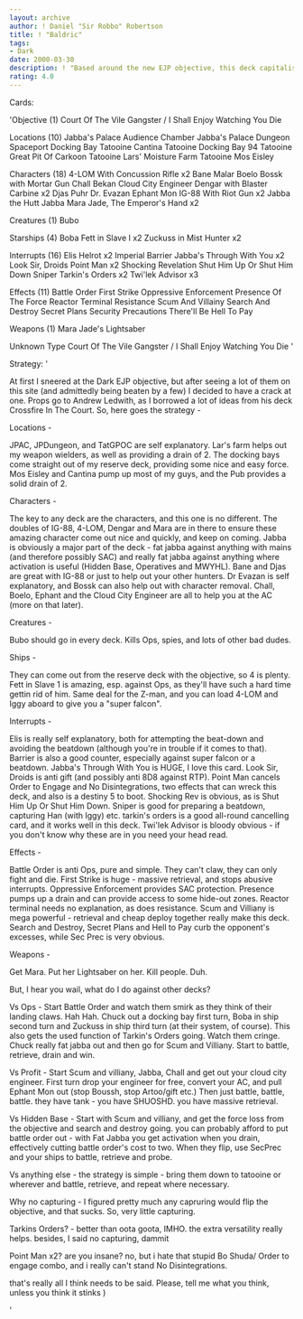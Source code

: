 ```yaml
---
layout: archive
author: ! Daniel "Sir Robbo" Robertson
title: ! "Baldric"
tags:
- Dark
date: 2000-03-30
description: ! "Based around the new EJP objective, this deck capitalises on the power of S&V + First Strike."
rating: 4.0
---
```

Cards: 

'Objective (1)
Court Of The Vile Gangster / I Shall Enjoy Watching You Die

Locations (10)
Jabba's Palace Audience Chamber
Jabba's Palace Dungeon
Spaceport Docking Bay
Tatooine Cantina
Tatooine Docking Bay 94
Tatooine Great Pit Of Carkoon
Tatooine Lars' Moisture Farm
Tatooine Mos Eisley

Characters (18)
4-LOM With Concussion Rifle  x2
Bane Malar
Boelo
Bossk with Mortar Gun
Chall Bekan
Cloud City Engineer
Dengar with Blaster Carbine  x2
Djas Puhr
Dr. Evazan
Ephant Mon
IG-88 With Riot Gun  x2
Jabba the Hutt
Jabba
Mara Jade, The Emperor's Hand	x2

Creatures (1)
Bubo

Starships (4)
Boba Fett in Slave I  x2
Zuckuss in Mist Hunter	x2

Interrupts (16)
Elis Helrot  x2
Imperial Barrier
Jabba's Through With You  x2
Look Sir, Droids
Point Man  x2
Shocking Revelation
Shut Him Up Or Shut Him Down
Sniper
Tarkin's Orders  x2
Twi'lek Advisor  x3

Effects (11)
Battle Order
First Strike
Oppressive Enforcement
Presence Of The Force
Reactor Terminal
Resistance
Scum And Villainy
Search And Destroy
Secret Plans
Security Precautions
There'll Be Hell To Pay

Weapons (1)
Mara Jade's Lightsaber

Unknown Type
Court Of The Vile Gangster / I Shall Enjoy Watching You Die
'

Strategy: '

At first I sneered at the Dark EJP objective, but after seeing a lot of them on this site (and admittedly being beaten by a few) I decided to have a crack at one. Props go to Andrew Ledwith, as I borrowed a lot of ideas from his deck Crossfire In The Court.	So, here goes the strategy -

Locations -

JPAC, JPDungeon, and TatGPOC are self explanatory. Lar's farm helps out my weapon wielders, as well as providing a drain of 2. The docking bays come straight out of my reserve deck, providing some nice and easy force. Mos Eisley and Cantina pump up most of my guys, and the Pub provides a solid drain of 2.

Characters -

The key to any deck are the characters, and this one is no different. The doubles of IG-88, 4-LOM, Dengar and Mara are in there to ensure these amazing character come out nice and quickly, and keep on coming. Jabba is obviously a major part of the deck - fat jabba against anything with mains (and therefore possibly SAC) and really fat jabba against anything where activation is useful (Hidden Base, Operatives and MWYHL). Bane and Djas are great with IG-88 or just to help out your other hunters. Dr Evazan is self explanatory, and Bossk can also help out with character removal. Chall, Boelo, Ephant and the Cloud City Engineer are all to help you at the AC (more on that later).

Creatures -

Bubo should go in every deck. Kills Ops, spies, and lots of other bad dudes.

Ships -

They can come out from the reserve deck with the objective, so 4 is plenty. Fett in Slave 1 is amazing, esp. against Ops, as they'll have such a hard time gettin rid of him. Same deal for the Z-man, and you can load 4-LOM and Iggy aboard to give you a "super falcon".

Interrupts -

Elis is really self explanatory, both for attempting the beat-down and avoiding the beatdown (although you're in trouble if it comes to that). Barrier is also a good counter, especially against super falcon or a beatdown. Jabba's Through With You is HUGE, I love this card. Look Sir, Droids is anti gift (and possibly anti 8D8 against RTP). Point Man cancels Order to Engage and No Disintegrations, two effects that can wreck this deck, and also is a destiny 5 to boot. Shocking Rev is obvious, as is Shut Him Up Or Shut Him Down. Sniper is good for preparing a beatdown, capturing Han (with Iggy) etc. tarkin's orders is a good all-round cancelling card, and it works well in this deck. Twi'lek Advisor is bloody obvious - if you don't know why these are in you need your head read.

Effects -

Battle Order is anti Ops, pure and simple. They can't claw, they can only fight and die. First Strike is huge - massive retrieval, and stops abusive interrupts. Oppressive Enforcement provides SAC protection. Presence pumps up a drain and can provide access to some hide-out zones. Reactor terminal needs no explanation, as does resistance. Scum and Villiany is mega powerful - retrieval and cheap deploy together really make this deck. Search and Destroy, Secret Plans and Hell to Pay curb the opponent's excesses, while Sec Prec is very obvious.

Weapons -

Get Mara. Put her Lightsaber on her. Kill people. Duh.

But, I hear you wail, what do I do against other decks?

Vs Ops - Start Battle Order and watch them smirk as they think of their landing claws. Hah Hah. Chuck out a docking bay first turn, Boba in ship second turn and Zuckuss in ship third turn (at their system, of course). This also gets the used function of Tarkin's Orders going. Watch them cringe. Chuck really fat jabba out and then go for Scum and Villiany. Start to battle, retrieve, drain and win.

Vs Profit - Start Scum and villiany, Jabba, Chall and get out your cloud city engineer. First turn drop your engineer for free, convert your AC, and pull Ephant Mon out (stop Boussh, stop Artoo/gift etc.) Then just battle, battle, battle. they have tank - you have SHUOSHD. you have massive retrieval.

Vs Hidden Base - Start with Scum and villiany, and get the force loss from the objective and search and destroy going. you can probably afford to put battle order out - with Fat Jabba you get activation when you drain, effectively cutting battle order's cost to two. When they flip, use SecPrec and your ships to battle, retrieve and probe.

Vs anything else - the strategy is simple - bring them down to tatooine or wherever and battle, retrieve, and repeat where necessary.

Why no capturing - I figured pretty much any capruring would flip the objective, and that sucks. So, very little capturing.

Tarkins Orders? - better than oota goota, IMHO. the extra versatility really helps. besides, I said no capturing, dammit

Point Man x2? are you insane? no, but i hate that stupid Bo Shuda/ Order to engage combo, and i really can't stand No Disintegrations.

that's really all I think needs to be said. Please, tell me what you think, unless you think it stinks )

'